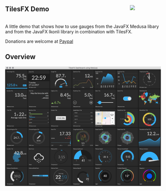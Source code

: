 ## TilesFX Demo <a href="https://foojay.io/today/works-with-openjdk"><img align="right" src="https://github.com/foojayio/badges/raw/main/works_with_openjdk/Works-with-OpenJDK.png" width="100"></a>
<br>
A little demo that shows how to use gauges from the JavaFX Medusa libary and
from the JavaFX Ikonli library in combination with TilesFX.

Donations are welcome at [Paypal](https://paypal.me/hans0l0)

## Overview
![Overview](https://raw.githubusercontent.com/HanSolo/tilesfxdemo/master/TilesFXDemo.png)
